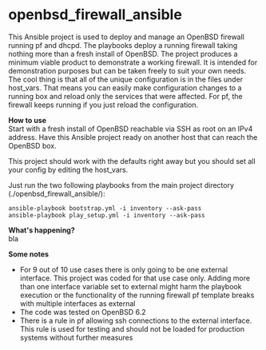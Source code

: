 # openbsd_firewall_ansible  
This Ansible project is used to deploy and manage an OpenBSD firewall running pf and dhcpd. The playbooks deploy a running firewall taking nothing more than a fresh install of OpenBSD. The project produces a minimum viable product to demonstrate a working firewall. It is intended for demonstration purposes but can be taken freely to suit your own needs. The cool thing is that all of the unique configuration is in the files under host_vars. That means you can easily make configuration changes to a running box and reload only the services that were affected. For pf, the firewall keeps running if you just reload the configuration.

**How to use**  
Start with a fresh install of OpenBSD reachable via SSH as root on an IPv4 address. Have this Ansible project ready on another host that can reach the OpenBSD box.

This project should work with the defaults right away but you should set all your config by editing the host_vars.

Just run the two following playbooks from the main project directory (./openbsd_firewall_ansible/):
```
ansible-playbook bootstrap.yml -i inventory --ask-pass
ansible-playbook play_setup.yml -i inventory --ask-pass
```

**What's happening?**  
bla

**Some notes**  
* For 9 out of 10 use cases there is only going to be one external interface. This project was coded for that use case only. Adding more than one interface variable set to external might harm the playbook execution or the functionality of the running firewall
pf template breaks with multiple interfaces as external
* The code was tested on OpenBSD 6.2
* There is a rule in pf allowing ssh connections to the external interface. This rule is used for testing and should not be loaded for production systems without further measures
